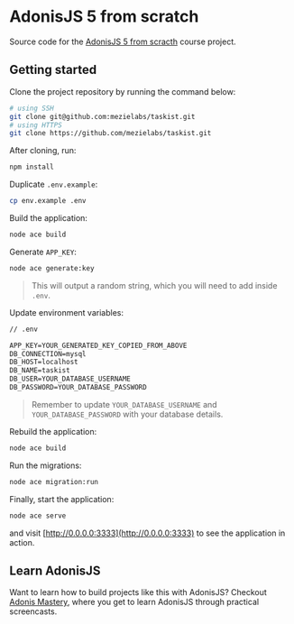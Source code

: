 # AdonisJS 5 from scratch

Source code for the [AdonisJS 5 from scracth](https://adonismastery.com/courses/adonisjs-5-from-scratch) course project.

## Getting started

Clone the project repository by running the command below:

```bash
# using SSH
git clone git@github.com:mezielabs/taskist.git
# using HTTPS
git clone https://github.com/mezielabs/taskist.git
```

After cloning, run:

```bash
npm install
```

Duplicate `.env.example`:

```bash
cp env.example .env
```

Build the application:

```bash
node ace build
```

Generate `APP_KEY`:

```bash
node ace generate:key
```

> This will output a random string, which you will need to add inside `.env`.

Update environment variables:

```txt
// .env

APP_KEY=YOUR_GENERATED_KEY_COPIED_FROM_ABOVE
DB_CONNECTION=mysql
DB_HOST=localhost
DB_NAME=taskist
DB_USER=YOUR_DATABASE_USERNAME
DB_PASSWORD=YOUR_DATABASE_PASSWORD
```

> Remember to update `YOUR_DATABASE_USERNAME` and `YOUR_DATABASE_PASSWORD` with your database details.

Rebuild the application:

```bash
node ace build
```

Run the migrations:

```bash
node ace migration:run
```

Finally, start the application:

```bash
node ace serve
```

and visit [http://0.0.0.0:3333](http://0.0.0.0:3333) to see the application in action.

## Learn AdonisJS

Want to learn how to build projects like this with AdonisJS? Checkout [Adonis Mastery](https://adonismastery.com), where you get to learn AdonisJS through practical screencasts.
